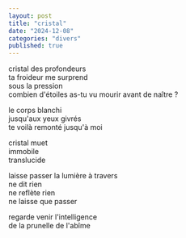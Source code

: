 ```yaml
---
layout: post
title: "cristal"
date: "2024-12-08"
categories: "divers"
published: true
---
```


cristal des profondeurs  
ta froideur me surprend  
sous la pression  
combien d'étoiles as-tu vu mourir avant de naître ?  

le corps blanchi  
jusqu'aux yeux givrés  
te voilà remonté jusqu'à moi    

cristal muet  
immobile  
translucide  

laisse passer la lumière à travers  
ne dit rien  
ne reflète rien  
ne laisse que passer  

regarde venir l'intelligence  
de la prunelle de l'abîme  
